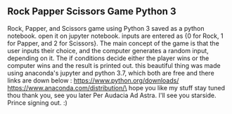 ## Rock Papper Scissors Game Python 3
Rock, Papper, and Scissors game using Python 3 saved as a python notebook.
open it on jupyter notebook.
inputs are entered as {0 for Rock, 1 for Papper, and 2 for Scissors}.
The main concept of the game is that the user inputs their choice, and the computer generates a random input, depending on it. The if conditions decide either the player wins or the computer wins and the result is printed out.
this beautiful thing was made using anaconda's jupyter and python 3.7, which both are free and there links are down below :
https://www.python.org/downloads/
https://www.anaconda.com/distribution/\
hope you like my stuff stay tuned thou
thank you, see you later 
Per Audacia Ad Astra. I'll see you starside.
Prince signing out. :)

